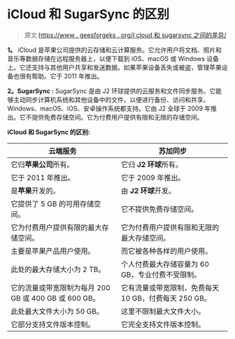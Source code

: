 # iCloud 和 SugarSync 的区别

> 原文:[https://www . geesforgeks . org/I cloud 和 sugarsync 之间的差异/](https://www.geeksforgeeks.org/difference-between-icloud-and-sugarsync/)

**1。**
iCloud 是苹果公司提供的云存储和云计算服务。它允许用户将文档、照片和音乐等数据存储在远程服务器上，以便下载到 iOS、macOS 或 Windows 设备上。它还支持与其他用户共享和发送数据。如果苹果设备丢失或被盗，管理苹果设备也很有帮助。它于 2011 年推出。

**2。SugarSync :**
SugarSync 是由 J2 环球提供的云服务和文件同步服务。它能够主动同步计算机系统和其他设备中的文件，以便进行备份、访问和共享。Windows、macOS、iOS、安卓操作系统都支持。它由 J2 全球于 2009 年推出。它不提供免费存储空间。它为付费用户提供有限和无限的存储空间。

**iCloud 和 SugarSync 的区别:**

<center>

| 云端服务 | 苏加同步 |
| --- | --- |
| 它归**苹果公司**所有。 | 它归 **J2 环球**所有。 |
| 它于 2011 年推出。 | 它于 2009 年推出。 |
| 是**苹果**开发的。 | 由 **J2 环球**开发。 |
| 它提供了 5 GB 的可用存储空间。 | 它不提供免费存储空间。 |
| 它为付费用户提供有限的最大存储空间。 | 它为付费用户提供有限和无限的最大存储空间。 |
| 主要是苹果产品用户使用。 | 而它被各种各样的用户使用。 |
| 此处的最大存储大小为 2 TB。 | 个人付费最大存储容量为 60 GB，专业付费不受限制。 |
| 它的流量或带宽限制为每月 200 GB 或 400 GB 或 600 GB。 | 它有流量或带宽限制，免费每天 10 GB，付费每天 250 GB。 |
| 此处最大文件大小为 50 GB。 | 这里不限制最大文件大小。 |
| 它部分支持文件版本控制。 | 它完全支持文件版本控制。 |

</center>